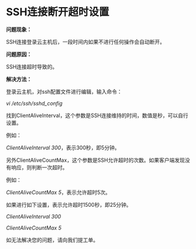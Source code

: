 # SSH连接断开超时设置
**问题现象：**

SSH连接登录云主机后，一段时间内如果不进行任何操作会自动断开。



**问题原因：**

SSH连接超时导致的。



**解决方法：**

登录云主机，对ssh配置文件进行编辑，输入命令：

*vi /etc/ssh/sshd_config*

找到ClientAliveInterval，这个参数是SSH连接维持的时间，数值是秒，可以自行设置。

例如：

*ClientAliveInterval 300*，表示300秒，即5分钟。

另外ClientAliveCountMax，这个参数是SSH允许超时的次数。如果客户端发现没有响应，则判断一次超时。

例如：

*ClientAliveCountMax 5*，表示允许超时5次。

如果进行如下设置，表示允许超时1500秒，即25分钟。

*ClientAliveInterval 300*

*ClientAliveCountMax 5*


如无法解决您的问题，请向我们提工单。